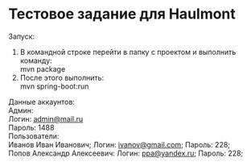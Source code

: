 # Тестовое задание для Haulmont
Запуск:
  1. В командной строке перейти в папку с проектом и выполнить команду:<br>
  mvn package<br>
  2. После этого выполнить:<br>
  mvn spring-boot:run<br>

Данные аккаунтов:<br>
  Админ:<br>
    Логин: admin@mail.ru<br>
    Пароль: 1488<br>
  Пользователи:<br>
    Иванов Иван Иванович; Логин: ivanov@gmail.com; Пароль: 228;<br>
    Попов Александр Алексеевич: Логин: ppa@yandex.ru; Пароль: 228;<br>
